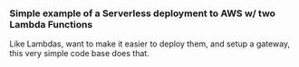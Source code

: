 ### Simple example of a Serverless deployment to AWS w/ two Lambda Functions

Like Lambdas, want to make it easier to deploy them, and setup a gateway, this very simple code base does that.